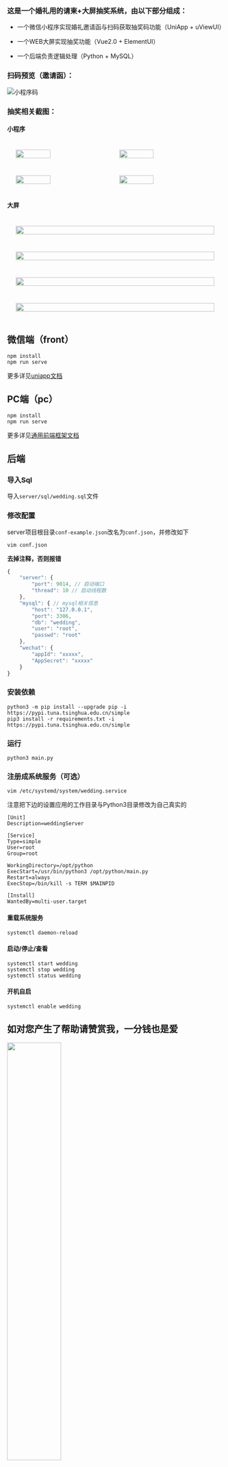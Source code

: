### 这是一个婚礼用的请柬+大屏抽奖系统，由以下部分组成：

* 一个微信小程序实现婚礼邀请函与扫码获取抽奖码功能（UniApp + uViewUI）

* 一个WEB大屏实现抽奖功能（Vue2.0 + ElementUI）

* 一个后端负责逻辑处理（Python + MySQL）

### 扫码预览（邀请函）：

![小程序码](./img/小程序码.jpg)

### 抽奖相关截图：

#### 小程序

<div style="display:flex;align-item:center;flex-wrap:wrap;">
<img src="./img/noScan.jpg" width="40%" style="margin:20px;"></img>
<img src="./img/scan.jpg" width="40%" style="margin:20px;"></img>
<img src="./img/getNum.jpg" width="40%" style="margin:20px;"></img>
<img src="./img/reword.jpg" width="40%" style="margin:20px;"></img>
</div>

#### 大屏

<div style="display:flex;align-item:center;flex-wrap:wrap;">
<img src="./img/pc1.png" width="100%" style="margin:20px;"></img>
<img src="./img/pc2.png" width="100%" style="margin:20px;"></img>
<img src="./img/pc4.png" width="100%" style="margin:20px;"></img>
<img src="./img/pc5.png" width="100%" style="margin:20px;"></img>
</div>

## 微信端（front）

```shell
npm install
npm run serve
```

更多详见[uniapp文档](https://zh.uniapp.dcloud.io/worktile/CLI.html)


## PC端（pc）

```shell
npm install
npm run serve
```

更多详见[通用前端框架文档](https://github.com/dr34-m/front-demo)

## 后端

### 导入Sql

导入`server/sql/wedding.sql`文件

### 修改配置

server项目根目录`conf-example.json`改名为`conf.json`，并修改如下

```shell
vim conf.json
```

 **去掉注释，否则报错**

```js
{
    "server": {
        "port": 9014, // 启动端口
        "thread": 10 // 启动线程数
    },
    "mysql": { // mysql相关信息
        "host": "127.0.0.1",
        "port": 3306,
        "db": "wedding",
        "user": "root",
        "passwd": "root"
    },
    "wechat": {
        "appId": "xxxxx",
        "AppSecret": "xxxxx"
    }
}
```

### 安装依赖

```shell
python3 -m pip install --upgrade pip -i https://pypi.tuna.tsinghua.edu.cn/simple
pip3 install -r requirements.txt -i https://pypi.tuna.tsinghua.edu.cn/simple
```

### 运行

```shell
python3 main.py
```

### 注册成系统服务（可选）

```shell
vim /etc/systemd/system/wedding.service
```

注意把下边的设置应用的工作目录与Python3目录修改为自己真实的

```shell
[Unit]
Description=weddingServer

[Service]
Type=simple
User=root
Group=root

WorkingDirectory=/opt/python
ExecStart=/usr/bin/python3 /opt/python/main.py
Restart=always
ExecStop=/bin/kill -s TERM $MAINPID

[Install]
WantedBy=multi-user.target
```

#### 重载系统服务

```shell
systemctl daemon-reload
```

#### 启动/停止/查看

```shell
systemctl start wedding
systemctl stop wedding
systemctl status wedding
```

#### 开机自启

```shell
systemctl enable wedding
```

## 如对您产生了帮助请赞赏我，一分钱也是爱

<img src="./img/zs.png" width="50%"></img>

## 如需定制开发可以联系我

<img src="./img/wechat.png" width="50%"></img>

## 附上完整邀请函截图


<img src="./img/邀请函.png" width="100%"></img>